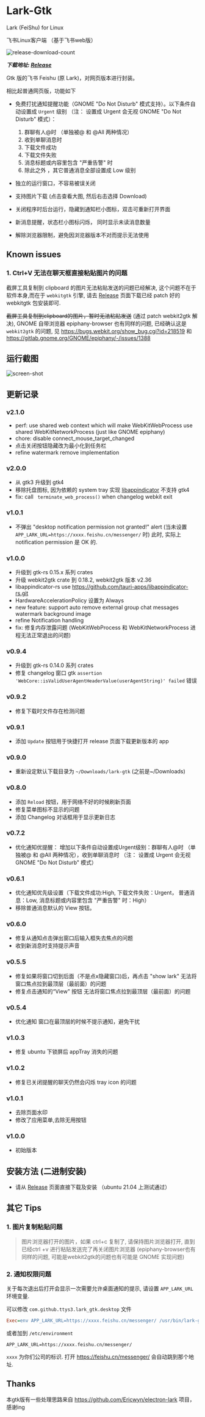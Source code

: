 # Lark-Gtk

Lark (FeiShu) for Linux

飞书Linux客户端 （基于飞书web版）

 ![release-download-count](https://img.shields.io/github/downloads/ttys3/lark-for-linux/total.svg)

 ***下载地址: [Release](https://github.com/ttys3/lark-for-linux/releases)***

Gtk 版的飞书 Feishu (原 Lark)，对网页版本进行封装。

相比起普通网页版，功能如下

- 免费打扰通知提醒功能（GNOME "Do Not Disturb" 模式支持）。以下条件自动设置成 `Urgent` 级别 （注： 设置成 Urgent 会无视 GNOME "Do Not Disturb" 模式）：

  1. 群聊有人@时 （单独被@ 和 @All 两种情况）
  2. 收到单聊消息时
  3. 下载文件成功
  4. 下载文件失败 
  5. 消息标题或内容里包含 "严重告警" 时
  6. 除此之外 ，其它普通消息全部设置成 Low 级别


- 独立的运行窗口，不容易被误关闭
- 支持图片下载 (点击查看大图, 然后右击选择 Download)
- 关闭程序时后台运行，隐藏到通知栏小图标，双击可重新打开界面
- 新消息提醒，状态栏小图标闪烁， 同时显示未读消息数量
- 解除浏览器限制，避免因浏览器版本不对而提示无法使用

## Known issues

### 1. Ctrl+V 无法在聊天框直接粘贴图片的问题

截屏工具复制到 clipboard 的图片无法粘贴发送的问题已经解决, 这个问题不在于软件本身,而在于 `webkitgtk` 引擎, 
请去 [Release](https://github.com/ttys3/lark-for-linux/releases) 页面下载已经 patch 好的 webkitgtk 包安装即可.

<strike>截屏工具复制到clipboard的图片，暂时无法粘贴发送</strike> (通过 patch webkit2gtk 解决), GNOME 自带浏览器 epiphany-browser 也有同样的问题, 
已经确认这是 `webkit2gtk` 的问题, 见 https://bugs.webkit.org/show_bug.cgi?id=218519 和 https://gitlab.gnome.org/GNOME/epiphany/-/issues/1388 

## 运行截图

![screen-shot](lark-gtk-2021-06-10_13-26.png?raw=true)

## 更新记录

### v2.1.0
- perf: use shared web context which will make WebKitWebProcess use shared WebKitNetworkProcess (just like GNOME epiphany)
- chore: disable connect_mouse_target_changed
- 点击关闭按钮隐藏改为最小化到任务栏
- refine watermark remove implementation

### v2.0.0
- 从 gtk3 升级到 gtk4
- 移除托盘图标, 因为依赖的 system tray 实现 [libappindicator](https://github.com/AyatanaIndicators/libayatana-appindicator) 不支持 gtk4
- fix: call ` terminate_web_process()` when changelog webkit exit

### v1.0.1
- 不弹出 "desktop notification permission not granted!" alert (当未设置 `APP_LARK_URL=https://xxxx.feishu.cn/messenger/` 时)
  此时, 实际上 notification permission 是 OK 的.

### v1.0.0
- 升级到 gtk-rs 0.15.x 系列 crates
- 升级 webkit2gtk crate 到 0.18.2, webkit2gtk 版本 v2.36
- libappindicator-rs use https://github.com/tauri-apps/libappindicator-rs.git
- HardwareAccelerationPolicy 设置为 Always
- new feature: support auto remove external group chat messages watermark background image
- refine Notification handling
- fix: 修复内存泄露问题 (WebKitWebProcess 和 WebKitNetworkProcess 进程无法正常退出的问题)

### v0.9.4
- 升级到 gtk-rs 0.14.0 系列 crates
- 修复 changelog 窗口 gtk `assertion 'WebCore::isValidUserAgentHeaderValue(userAgentString)' failed` 错误

### v0.9.2
- 修复下载时文件存在检测问题

### v0.9.1
- 添加 `Update` 按钮用于快捷打开 release 页面下载更新版本的 app

### v0.9.0
- 重新设定默认下载目录为 `~/Downloads/lark-gtk` (之前是~/Downloads)

### v0.8.0
- 添加 `Reload` 按钮，用于网络不好的时候刷新页面
- 修复菜单图标不显示的问题
- 添加 Changelog 对话框用于显示更新日志

### v0.7.2
- 优化通知优提醒： 增加以下条件自动设置成Urgent级别：群聊有人@时 （单独被@ 和 @All 两种情况），收到单聊消息时 （注： 设置成 Urgent 会无视 GNOME "Do Not Disturb" 模式）

### v0.6.1
- 优化通知优先级设置（下载文件成功:High, 下载文件失败：Urgent， 普通消息：Low, 消息标题或内容里包含 "严重告警" 时：High）
- 移除普通消息默认的 View 按钮。

### v0.6.0
- 修复从通知点击弹出窗口后输入框失去焦点的问题
- 收到新消息时支持提示声音

### v0.5.5
- 修复如果将窗口切到后面（不是点x隐藏窗口)后，再点击 "show lark" 无法将窗口焦点拉到最顶层（最前面）的问题
- 修复点击通知的“View" 按钮 无法将窗口焦点拉到最顶层（最前面）的问题

### v0.5.4
- 优化通知 窗口在最顶层的时候不提示通知，避免干扰
 
### v1.0.3
 - 修复 ubuntu 下锁屏后 appTray 消失的问题

### v1.0.2
 - 修复已关闭提醒的聊天仍然会闪烁 tray icon 的问题

### v1.0.1
 - 去除页面水印
 - 修改了应用菜单,去除无用按钮

### v1.0.0
 - 初始版本


## 安装方法 (二进制安装)
 - 请从 [Release](https://github.com/ttys3/lark-for-linux/releases) 页面直接下载及安装 （ubuntu 21.04 上测试通过）

## 其它 Tips
 
### 1. 图片复制粘贴问题

> 图片浏览器打开的图片，如果 ctrl+c 复制了, 请保持图片浏览器打开, 直到已经ctrl +v 进行粘贴发送完了再关闭图片浏览器 (epiphany-browser也有同样的问题, 可能是webkit2gtk的问题也有可能是 GNOME 实现问题)

### 2. 通知权限问题

关于每次退出后打开会显示一次需要允许桌面通知的提示, 请设置  `APP_LARK_URL` 环境变量. 

可以修改 `com.github.ttys3.lark_gtk.desktop` 文件
```ini
Exec=env APP_LARK_URL=https://xxxx.feishu.cn/messenger/ /usr/bin/lark-gtk %U
```

或者加到 `/etc/environment`
```
APP_LARK_URL=https://xxxx.feishu.cn/messenger/
```

`xxxx` 为你们公司的标识. 打开  https://feishu.cn/messenger/ 会自动跳到那个地址.

## Thanks

本gtk版有一些处理思路来自 <https://github.com/Ericwyn/electron-lark> 项目，感谢ing
